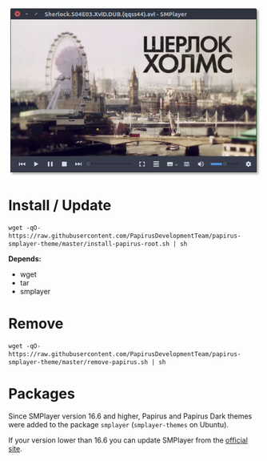 <p align="center">
  <img src="https://raw.githubusercontent.com/PapirusDevelopmentTeam/papirus-smplayer-theme/master/preview.png" alt="preview"/>
</p>

# Install / Update

```
wget -qO- https://raw.githubusercontent.com/PapirusDevelopmentTeam/papirus-smplayer-theme/master/install-papirus-root.sh | sh
```

**Depends:**

- wget
- tar
- smplayer

# Remove

```
wget -qO- https://raw.githubusercontent.com/PapirusDevelopmentTeam/papirus-smplayer-theme/master/remove-papirus.sh | sh
```

# Packages

Since SMPlayer version 16.6 and higher, Papirus and Papirus Dark themes were added to the package `smplayer` (`smplayer-themes` on Ubuntu).

If your version lower than 16.6 you can update SMPlayer from the [official site](http://smplayer.sourceforge.net/en/downloads).
